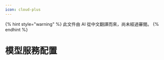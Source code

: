 ```yaml
---
icon: cloud-plus
---
```


{% hint style="warning" %}
此文件由 AI 從中文翻譯而來，尚未經過審閱。
{% endhint %}

# 模型服務配置